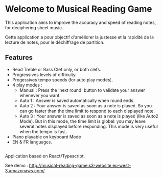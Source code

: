# Welcome to Musical Reading Game

This application aims to improve the accuracy and speed of reading notes, for deciphering sheet music.

Cette application a pour objectif d'améliorer la justesse et la rapidité de la lecture de notes, pour le déchiffrage de partition.

## Features
- Read Treble or Bass Clef only, or both clefs.
- Progressives levels of difficulty.
- Progessives tempo speeds (for auto play modes).
- 4 play modes :
  - Manual : Press the 'next round' button to validate your answer whenever you want.
  - Auto 1 : Answer is saved automatically when round ends.
  - Auto 2 : Your answer is saved as soon as a note is played. So you can go faster than the time limit to respond to each displayed note.
  - Auto 3 : Your answer is saved as soon as a note is played (like Auto2 Mode). But in this mode, the time limit is global: you may leave several notes displayed before responding. This mode is very useful when the tempo is fast.
- Piano playable on keyboard Mode
- EN & FR languages.

## 

Application based on React/Typescript.

See demo : http://musical-reading-game.s3-website.eu-west-3.amazonaws.com/